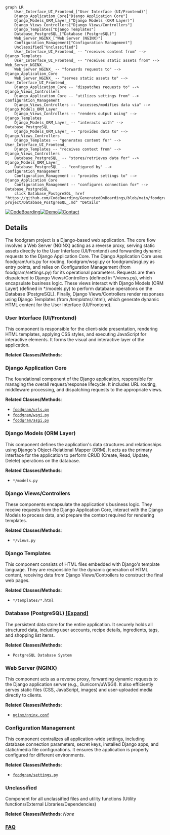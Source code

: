 ```mermaid
graph LR
    User_Interface_UI_Frontend_["User Interface (UI/Frontend)"]
    Django_Application_Core["Django Application Core"]
    Django_Models_ORM_Layer_["Django Models (ORM Layer)"]
    Django_Views_Controllers["Django Views/Controllers"]
    Django_Templates["Django Templates"]
    Database_PostgreSQL_["Database (PostgreSQL)"]
    Web_Server_NGINX_["Web Server (NGINX)"]
    Configuration_Management["Configuration Management"]
    Unclassified["Unclassified"]
    User_Interface_UI_Frontend_ -- "receives content from" --> Django_Templates
    User_Interface_UI_Frontend_ -- "receives static assets from" --> Web_Server_NGINX_
    Web_Server_NGINX_ -- "forwards requests to" --> Django_Application_Core
    Web_Server_NGINX_ -- "serves static assets to" --> User_Interface_UI_Frontend_
    Django_Application_Core -- "dispatches requests to" --> Django_Views_Controllers
    Django_Application_Core -- "utilizes settings from" --> Configuration_Management
    Django_Views_Controllers -- "accesses/modifies data via" --> Django_Models_ORM_Layer_
    Django_Views_Controllers -- "renders output using" --> Django_Templates
    Django_Models_ORM_Layer_ -- "interacts with" --> Database_PostgreSQL_
    Django_Models_ORM_Layer_ -- "provides data to" --> Django_Views_Controllers
    Django_Templates -- "generates content for" --> User_Interface_UI_Frontend_
    Django_Templates -- "receives context from" --> Django_Views_Controllers
    Database_PostgreSQL_ -- "stores/retrieves data for" --> Django_Models_ORM_Layer_
    Database_PostgreSQL_ -- "configured by" --> Configuration_Management
    Configuration_Management -- "provides settings to" --> Django_Application_Core
    Configuration_Management -- "configures connection for" --> Database_PostgreSQL_
    click Database_PostgreSQL_ href "https://github.com/CodeBoarding/GeneratedOnBoardings/blob/main/foodgram-project/Database_PostgreSQL_.md" "Details"
```

[![CodeBoarding](https://img.shields.io/badge/Generated%20by-CodeBoarding-9cf?style=flat-square)](https://github.com/CodeBoarding/CodeBoarding)[![Demo](https://img.shields.io/badge/Try%20our-Demo-blue?style=flat-square)](https://www.codeboarding.org/diagrams)[![Contact](https://img.shields.io/badge/Contact%20us%20-%20contact@codeboarding.org-lightgrey?style=flat-square)](mailto:contact@codeboarding.org)

## Details

The foodgram project is a Django-based web application. The core flow involves a Web Server (NGINX) acting as a reverse proxy, serving static assets directly to the User Interface (UI/Frontend) and forwarding dynamic requests to the Django Application Core. The Django Application Core uses foodgram/urls.py for routing, foodgram/wsgi.py or foodgram/asgi.py as entry points, and relies on Configuration Management (from foodgram/settings.py) for its operational parameters. Requests are then dispatched to Django Views/Controllers (defined in */views.py), which encapsulate business logic. These views interact with Django Models (ORM Layer) (defined in */models.py) to perform database operations on the Database (PostgreSQL). Finally, Django Views/Controllers render responses using Django Templates (from */templates/*.html), which generate dynamic HTML content for the User Interface (UI/Frontend).

### User Interface (UI/Frontend)
This component is responsible for the client-side presentation, rendering HTML templates, applying CSS styles, and executing JavaScript for interactive elements. It forms the visual and interactive layer of the application.


**Related Classes/Methods**:



### Django Application Core
The foundational component of the Django application, responsible for managing the overall request/response lifecycle. It includes URL routing, middleware processing, and dispatching requests to the appropriate views.


**Related Classes/Methods**:

- <a href="https://github.com/plaunezkiy/foodgram-project/blob/masterfoodgram/urls.py" target="_blank" rel="noopener noreferrer">`foodgram/urls.py`</a>
- <a href="https://github.com/plaunezkiy/foodgram-project/blob/masterfoodgram/wsgi.py" target="_blank" rel="noopener noreferrer">`foodgram/wsgi.py`</a>
- <a href="https://github.com/plaunezkiy/foodgram-project/blob/masterfoodgram/asgi.py" target="_blank" rel="noopener noreferrer">`foodgram/asgi.py`</a>


### Django Models (ORM Layer)
This component defines the application's data structures and relationships using Django's Object-Relational Mapper (ORM). It acts as the primary interface for the application to perform CRUD (Create, Read, Update, Delete) operations on the database.


**Related Classes/Methods**:

- `*/models.py`


### Django Views/Controllers
These components encapsulate the application's business logic. They receive requests from the Django Application Core, interact with the Django Models to process data, and prepare the context required for rendering templates.


**Related Classes/Methods**:

- `*/views.py`


### Django Templates
This component consists of HTML files embedded with Django's template language. They are responsible for the dynamic generation of HTML content, receiving data from Django Views/Controllers to construct the final web pages.


**Related Classes/Methods**:

- `*/templates/*.html`


### Database (PostgreSQL) [[Expand]](./Database_PostgreSQL_.md)
The persistent data store for the entire application. It securely holds all structured data, including user accounts, recipe details, ingredients, tags, and shopping list items.


**Related Classes/Methods**:

- `PostgreSQL Database System`


### Web Server (NGINX)
This component acts as a reverse proxy, forwarding dynamic requests to the Django application server (e.g., Gunicorn/uWSGI). It also efficiently serves static files (CSS, JavaScript, images) and user-uploaded media directly to clients.


**Related Classes/Methods**:

- <a href="https://github.com/plaunezkiy/foodgram-project/blob/masternginx/nginx.conf" target="_blank" rel="noopener noreferrer">`nginx/nginx.conf`</a>


### Configuration Management
This component centralizes all application-wide settings, including database connection parameters, secret keys, installed Django apps, and static/media file configurations. It ensures the application is properly configured for different environments.


**Related Classes/Methods**:

- <a href="https://github.com/plaunezkiy/foodgram-project/blob/masterfoodgram/settings.py" target="_blank" rel="noopener noreferrer">`foodgram/settings.py`</a>


### Unclassified
Component for all unclassified files and utility functions (Utility functions/External Libraries/Dependencies)


**Related Classes/Methods**: _None_



### [FAQ](https://github.com/CodeBoarding/GeneratedOnBoardings/tree/main?tab=readme-ov-file#faq)